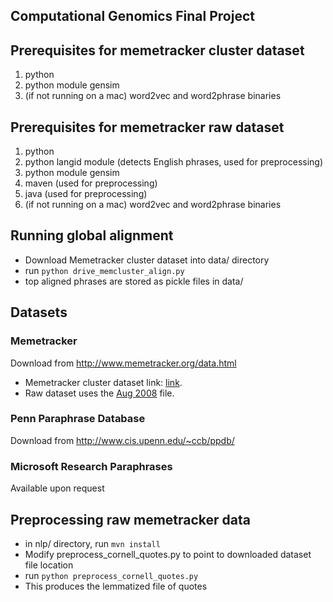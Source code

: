 ## Computational Genomics Final Project

## Prerequisites for memetracker cluster dataset
1. python
2. python module gensim
3. (if not running on a mac) word2vec and word2phrase binaries

## Prerequisites for memetracker raw dataset
1. python
2. python langid module (detects English phrases, used for preprocessing)
3. python module gensim
4. maven (used for preprocessing)
5. java (used for preprocessing)
6. (if not running on a mac) word2vec and word2phrase binaries

## Running global alignment
- Download Memetracker cluster dataset into data/ directory
- run `python drive_memcluster_align.py`
- top aligned phrases are stored as pickle files in data/

## Datasets
### Memetracker
Download from http://www.memetracker.org/data.html 
- Memetracker cluster dataset link: [link](http://snap.stanford.edu/data/d/quotes/Old-UniqUrls/clust-qt08080902w3mfq5.txt.gz). 
- Raw dataset uses the [Aug 2008](http://snap.stanford.edu/data/d/quotes/Old-UniqUrls/quotes_2008-08.txt.gz) file.
### Penn Paraphrase Database
Download from http://www.cis.upenn.edu/~ccb/ppdb/
### Microsoft Research Paraphrases
Available upon request

## Preprocessing raw memetracker data
- in nlp/ directory, run `mvn install`
- Modify preprocess_cornell_quotes.py to point to downloaded dataset file location
- run `python preprocess_cornell_quotes.py`
- This produces the lemmatized file of quotes


